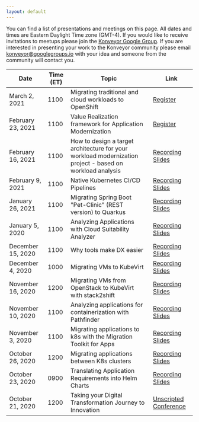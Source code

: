 ```yaml
---
layout: default
---
```


You can find a list of presentations and meetings on this page. All dates and times are Eastern Daylight Time zone (GMT-4). If you would like to receive invitations to meetups please join the [Konveyor Google Group](https://groups.google.com/g/konveyorio). If you are interested in presenting your work to the Konveyor community please email [konveyor@googlegroups.io](mailto:konveyor@googlegroups.io) with your idea and someone from the community will contact you.


| Date               |     Time (ET)  |  Topic    |   Link    | 
| ------------------ | --------------- | ----------- | ----------- |
| March 2, 2021    | 1100            |  Migrating traditional and cloud workloads to OpenShift | [Register](https://www.google.com/url?q=https://www.linkedin.com/events/migratingtraditionalandcloudwor6767153662629335040/&sa=D&source=calendar&ust=1613997836620000&usg=AOvVaw119hMxYZshNV4xgVntr5j4)|
| February 23, 2021    | 1100            | Value Realization framework for Application Modernization | [Register](https://www.google.com/url?q=https://www.linkedin.com/events/valuerealizationframeworkforapp6766055754634969088/&sa=D&source=calendar&ust=1613997836620000&usg=AOvVaw12rhFk2LU03XyNpxpWF6QT) |
| February 16, 2021    | 1100            | How to design a target architecture for your workload modernization project - based on workload analysis | [Recording](https://youtu.be/FRT7GGF6-M4) [Slides](https://docs.google.com/presentation/d/1f0JD9S-OOoFONoi7lB8Qh2W-13KkEpu_DySXXuq-vKY/edit?usp=sharing) |
| February 9, 2021    | 1100            | Native Kubernetes CI/CD Pipelines | [Recording](https://youtu.be/5XWwjyikWMQ) [Slides](https://docs.google.com/presentation/d/14fSLwfEVpDU-3udMGEW9bQATCAOy0F8b6UOgNgDkD3A/edit?usp=sharing) |
| January 26, 2021    | 1100            | Migrating Spring Boot "Pet-Clinic" (REST version) to Quarkus | [Recording](https://youtu.be/coeVxLaXy5M) [Slides](https://docs.google.com/presentation/d/1QHzd06XVdlGhsqJCsTow3p4hUz0EK2njvCyrT9ZJr7U/edit?usp=sharing) |
| January 5, 2020    | 1100            | Analyzing Applications with Cloud Suitability Analyzer | [Recording](https://youtu.be/XiR_MdUAyJI) [Slides](https://drive.google.com/file/d/1-QjxJ5T9iHcekSKQi5VUQgn-nA5Hxsq5/view?usp=sharing) |
| December 15, 2020  | 1100            | Why tools make DX easier | [Recording](https://youtu.be/hMxNNOdaJj0) [Slides](https://docs.google.com/presentation/d/1ftOR0eZpIuk5JfI8isT_H-zoidcl6x9jTrQKahNMd8Y/edit?usp=sharing) |
| December 4, 2020   | 1000            | Migrating VMs to KubeVirt | [Recording](https://youtu.be/RnoIP3QjHww) [Slides](https://docs.google.com/presentation/d/1RITs5brNf0KVvTcgATObcaPNCNV5_kQM-vPmQld13no/edit?usp=sharing) | 
| November 16, 2020  | 1200            | Migrating VMs from OpenStack to KubeVirt with stack2shift | [Recording](https://youtu.be/3Qk7-YDDKvQ) [Slides](https://docs.google.com/presentation/d/1cQeO0Xp-bz5JZpthP_TSu0dA_fT6miidibdHUCMClyY/edit?usp=sharing) |
| November 10, 2020  | 1100            | Analyzing applications for containerization with Pathfinder | [Recording](https://youtu.be/CWokTMG0gAA) [Slides](https://docs.google.com/presentation/d/1-s-qrlR3FgRniWq2bPt94b9fChKDfCFsS0vccfxPnw4/edit?usp=sharing) |
| November 3, 2020   | 1100            | Migrating applications to k8s with the Migration Toolkit for Apps | [Recording](https://www.youtube.com/watch?v=6CWes03Y6Oo&list=PL4aUFFbk56EOZSPuGGXCaj0r8Q3HN5V0M&index=3) [Slides](https://docs.google.com/presentation/d/1te2-prbnzUrA7TKUKTr8yZF8PpIfUb_yJhXLTJmoYfQ/edit?usp=sharing) |
| October 26, 2020   | 1200            | Migrating applications between K8s clusters | [Recording](https://www.youtube.com/watch?v=4RjeokcTr8M&list=PL4aUFFbk56EOZSPuGGXCaj0r8Q3HN5V0M&index=1) [Slides](https://docs.google.com/presentation/d/1uOUsUCqiBpgq-54yg0qkc7JYeCB3X-4cd4f7qy4cYGI/edit#slide=id.p)  |
| October 23, 2020   | 0900            | Translating Application Requirements into Helm Charts | [Recording](https://www.youtube.com/watch?v=D7S7Nl8IQZE&list=PL4aUFFbk56EOZSPuGGXCaj0r8Q3HN5V0M&index=2) [Slides](https://docs.google.com/presentation/d/1BN5__zvVlmBc47Jv1IMBi1IwT-AMSq-c5oUkz8srhFg/edit?usp=sharing) |
| October 21, 2020   | 1200            | Taking your Digital Transformation Journey to Innovation | [Unscripted Conference](https://www.unscriptedconf.io/)  |


